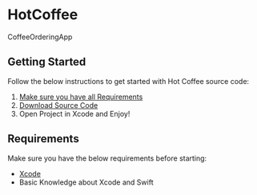 # HotCoffee
CoffeeOrderingApp
## Getting Started
Follow the below instructions to get started with Hot Coffee source code:
1. [Make sure you have all Requirements](#requirements)
2. [Download Source Code](#download)
3. Open Project in Xcode and Enjoy!
## Requirements
Make sure you have the below requirements before starting:
- [Xcode](https://www.apple.com/xcode)
- Basic Knowledge about Xcode and Swift
